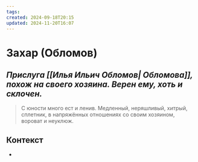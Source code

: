 ```yaml
---
tags: 
created: 2024-09-18T20:15
updated: 2024-11-20T16:07
---
```

# Захар (Обломов)

## ***Прислуга [[Илья Ильич Обломов| Обломова]], похож на своего хозяина.  Верен ему, хоть и склочен.***

> С юности много ест и ленив.
>  Медленный, неряшливый, хитрый, сплетник, в напряжённых отношениях со своим хозяином, вороват и неуклюж.



## Контекст
- 


